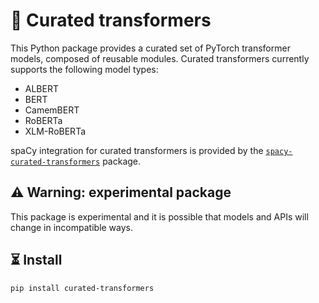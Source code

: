 # 🤖 Curated transformers

This Python package provides a curated set of PyTorch transformer models,
composed of reusable modules. Curated transformers currently supports the
following model types:

- ALBERT
- BERT
- CamemBERT
- RoBERTa
- XLM-RoBERTa

spaCy integration for curated transformers is provided by the
[`spacy-curated-transformers`](https://github.com/explosion/spacy-curated-transformers/pull/1)
package.

## ⚠️ Warning: experimental package

This package is experimental and it is possible that models and APIs will
change in incompatible ways.

## ⏳ Install

```bash
pip install curated-transformers
```
